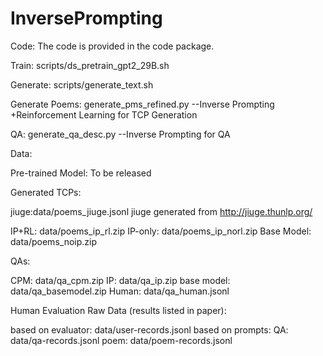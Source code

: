 # InversePrompting

Code:
The code is provided in the code package.

Train:
scripts/ds_pretrain_gpt2_29B.sh

Generate:
scripts/generate_text.sh

Generate Poems:
generate_pms_refined.py  --Inverse Prompting +Reinforcement Learning for TCP Generation

QA:
generate_qa_desc.py  --Inverse Prompting for QA


Data:

Pre-trained Model: 
To be released 


Generated TCPs:

jiuge:data/poems_jiuge.jsonl
jiuge generated from http://jiuge.thunlp.org/

IP+RL: data/poems_ip_rl.zip
IP-only: data/poems_ip_norl.zip
Base Model: data/poems_noip.zip

QAs:

CPM: data/qa_cpm.zip
IP: data/qa_ip.zip
base model: data/qa_basemodel.zip
Human: data/qa_human.jsonl

Human Evaluation Raw Data (results listed in paper): 

based on evaluator: data/user-records.jsonl
based on prompts:
QA: data/qa-records.jsonl
poem: data/poem-records.jsonl






